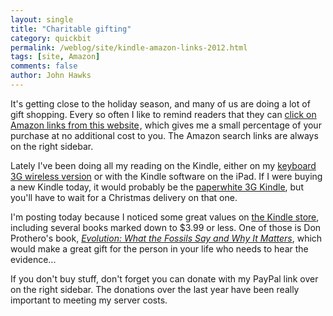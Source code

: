 ```yaml
---
layout: single 
title: "Charitable gifting" 
category: quickbit
permalink: /weblog/site/kindle-amazon-links-2012.html
tags: [site, Amazon] 
comments: false 
author: John Hawks 
---
```


It's getting close to the holiday season, and many of us are doing a lot of gift shopping. Every so often I like to remind readers that they can <a target="_blank" href="http://www.amazon.com/?_encoding=UTF8&camp=1789&creative=390957&linkCode=ur2&tag=johnhawksanth-20">click on Amazon links from this website</a><img src="https://www.assoc-amazon.com/e/ir?t=johnhawksanth-20&l=ur2&o=1" width="1" height="1" border="0" alt="" style="border:none !important; margin:0px !important;" />, which gives me a small percentage of your purchase at no additional cost to you. The Amazon search links are always on the right sidebar. 

Lately I've been doing all my reading on the Kindle, either on my <a href="http://www.amazon.com/gp/product/B004HZYA6E/ref=as_li_ss_tl?ie=UTF8&camp=1789&creative=390957&creativeASIN=B004HZYA6E&linkCode=as2&tag=johnhawksanth-20">keyboard 3G wireless version</a> or with the Kindle software on the iPad. If I were buying a new Kindle today, it would probably be the <a href="http://www.amazon.com/gp/product/B008UB7DU6/ref=as_li_ss_tl?ie=UTF8&camp=1789&creative=390957&creativeASIN=B008UB7DU6&linkCode=as2&tag=johnhawksanth-20">paperwhite 3G Kindle</a>, but you'll have to wait for a Christmas delivery on that one. 

I'm posting today because I noticed some great values on <a target="_blank" href="http://www.amazon.com/Kindle-eBooks/b/?_encoding=UTF8&camp=1789&creative=390957&linkCode=ur2&node=1286228011&tag=johnhawksanth-20">the Kindle store</a>, including several books marked down to $3.99 or less. One of those is Don Prothero's book, <a href="http://www.amazon.com/gp/product/B007H9RGOK/ref=as_li_ss_tl?ie=UTF8&camp=1789&creative=390957&creativeASIN=B007H9RGOK&linkCode=as2&tag=johnhawksanth-20"><em>Evolution: What the Fossils Say and Why It Matters</em></a>, which would make a great gift for the person in your life who needs to hear the evidence...

If you don't buy stuff, don't forget you can donate with my PayPal link over on the right sidebar. The donations over the last year have been really important to meeting my server costs. 

